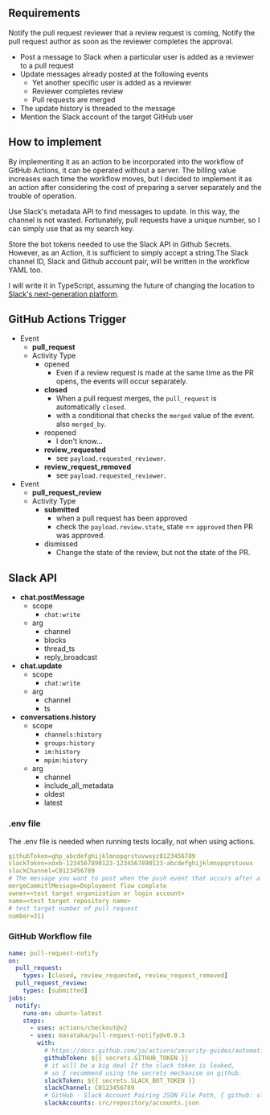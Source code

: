 ## Requirements

Notify the pull request reviewer that a review request is coming,
Notify the pull request author as soon as the reviewer completes the approval.

- Post a message to Slack when a particular user is added as a reviewer to a pull request
- Update messages already posted at the following events
    - Yet another specific user is added as a reviewer
    - Reviewer completes review
    - Pull requests are merged
- The update history is threaded to the message
- Mention the Slack account of the target GitHub user

## How to implement

By implementing it as an action to be incorporated into the workflow of GitHub Actions,
it can be operated without a server. The billing value increases each time the workflow moves,
but I decided to implement it as an action after considering the cost of preparing a server separately
and the trouble of operation.

Use Slack's metadata API to find messages to update. In this way, the channel is not wasted.
Fortunately, pull requests have a unique number, so I can simply use that as my search key.

Store the bot tokens needed to use the Slack API in Github Secrets. However, as an Action,
it is sufficient to simply accept a string.The Slack channel ID, Slack and Github account pair,
will be written in the workflow YAML too.

I will write it in TypeScript, assuming the future of changing the location to
[Slack's next-generation platform](https://api.slack.com/future).

## GitHub Actions Trigger

- Event
    - **pull_request**
    - Activity Type
        - opened
            - Even if a review request is made at the same time as the PR opens, the events will occur separately.
        - **closed**
            - When a pull request merges, the `pull_request` is automatically `closed`.
            - with a conditional that checks the `merged` value of the event. also `merged_by`.
        - reopened
            - I don't know...
        - **review_requested**
            - see `payload.requested_reviewer`.
        - **review_request_removed**
            - see `payload.requested_reviewer`.
- Event
    - **pull_request_review**
    - Activity Type
        - **submitted**
            - when a pull request has been approved
            - check the `payload.review.state`, state == `approved` then PR was approved.
        - dismissed
            - Change the state of the review, but not the state of the PR.

## Slack API

- **chat.postMessage**
    - scope
        - `chat:write`
    - arg
        - channel
        - blocks
        - thread_ts
        - reply_broadcast
- **chat.update**
    - scope
        - `chat:write`
    - arg
        - channel
        - ts
- **conversations.history**
    - scope
        - `channels:history`
        - `groups:history`
        - `im:history`
        - `mpim:history`
    - arg
        - channel
        - include_all_metadata
        - oldest
        - latest

### .env file

The .env file is needed when running tests locally, not when using actions.

```yml
githubToken=ghp_abcdefghijklmnopqrstuvwxyz0123456789
slackToken=xoxb-1234567890123-1234567890123-abcdefghijklmnopqrstuvwx
slackChannel=C0123456789
# The message you want to post when the push event that occurs after a merge commit is complete.
mergeCommitlMessage=Deployment flow complete
owner=<test target organization or login account>
name=<test target repository name>
# test target number of pull request
number=311
```

### GitHub Workflow file

```yml
name: pull-request-notify
on:
  pull_request:
    types: [closed, review_requested, review_request_removed]
  pull_request_review:
    types: [submitted]
jobs:
  notify:
    runs-on: ubuntu-latest
    steps:
      - uses: actions/checkout@v2
      - uses: masataka/pull-request-notify@v0.0.3
        with:
          # https://docs.github.com/ja/actions/security-guides/automatic-token-authentication
          githubToken: ${{ secrets.GITHUB_TOKEN }}
          # it will be a big deal If the slack token is leaked,
          # so I recommend using the secrets mechanism on github.
          slackToken: ${{ secrets.SLACK_BOT_TOKEN }}
          slackChannel: C0123456789
          # GitHub - Slack Account Pairing JSON File Path, { github: slack, github: slack ... } style
          slackAccounts: src/repository/accounts.json
```